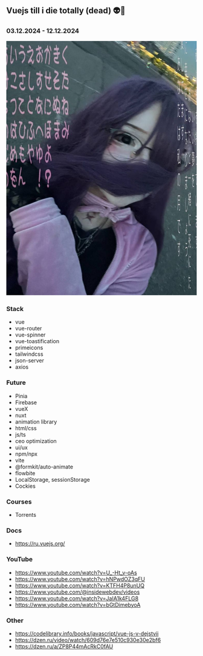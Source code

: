 ## Vuejs till i die totally (dead) 👽👤
###  03.12.2024 - 12.12.2024


![alt text](453531e3f4a83c73f1d4200b5f093d00.jpg)

### Stack
- vue
- vue-router
- vue-spinner
- vue-toastification
- primeicons
- tailwindcss
- json-server
- axios


### Future
- Pinia
- Firebase
- vueX
- nuxt
- animation library
- html/css
- js/ts
- ceo optimization
- ui/ux
- npm/npx
- vite
- @formkit/auto-animate
- flowbite
- LocalStorage, sessionStorage
- Cockies
  
### Courses
- Torrents

### Docs
- https://ru.vuejs.org/

### YouTube
- https://www.youtube.com/watch?v=U_-Ht_v-oAs
- https://www.youtube.com/watch?v=hNPwdOZ3qFU
- https://www.youtube.com/watch?v=KTFH4P8unUQ
- https://www.youtube.com/@insidewebdev/videos
- https://www.youtube.com/watch?v=JaIA1k4FLG8
- https://www.youtube.com/watch?v=bGtDimebyoA


### Other
- https://codelibrary.info/books/javascript/vue-js-v-dejstvii
- https://dzen.ru/video/watch/609d76e7e510c930e30e2bf6
- https://dzen.ru/a/ZP8P44mAcRkC0fAU
